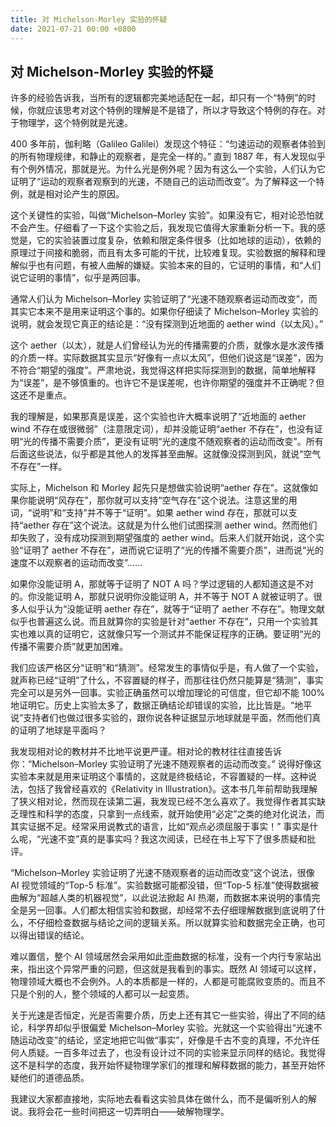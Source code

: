 ```yaml
---
title: 对 Michelson-Morley 实验的怀疑
date: 2021-07-21 00:00 +0800
---
```


## 对 Michelson-Morley 实验的怀疑

许多的经验告诉我，当所有的逻辑都完美地适配在一起，却只有一个“特例”的时候，你就应该思考对这个特例的理解是不是错了，所以才导致这个特例的存在。对于物理学，这个特例就是光速。

400 多年前，伽利略（Galileo Galilei）发现这个特征：“匀速运动的观察者体验到的所有物理规律，和静止的观察者，是完全一样的。” 直到 1887 年，有人发现似乎有个例外情况，那就是光。为什么光是例外呢？因为有这么一个实验，人们认为它证明了“运动的观察者观察到的光速，不随自己的运动而改变”。为了解释这一个特例，就是相对论产生的原因。

这个关键性的实验，叫做“Michelson–Morley 实验”。如果没有它，相对论恐怕就不会产生。仔细看了一下这个实验之后，我发现它值得大家重新分析一下。我的感觉是，它的实验装置过度复杂，依赖和限定条件很多（比如地球的运动），依赖的原理过于间接和脆弱，而且有太多可能的干扰，比较难复现。实验数据的解释和理解似乎也有问题，有被人曲解的嫌疑。实验本来的目的，它证明的事情，和“人们说它证明的事情”，似乎是两回事。



通常人们认为 Michelson–Morley 实验证明了“光速不随观察者运动而改变”，而其实它本来不是用来证明这个事的。如果你仔细读了 Michelson–Morley 实验的说明，就会发现它真正的结论是：“没有探测到近地面的 aether wind（以太风）。”

这个 aether（以太），就是人们曾经认为光的传播需要的介质，就像水是水波传播的介质一样。实际数据其实显示“好像有一点以太风”，但他们说这是“误差”，因为不符合“期望的强度”。严肃地说，我觉得这样把实际探测到的数据，简单地解释为“误差”，是不够慎重的。也许它不是误差呢，也许你期望的强度并不正确呢？但这还不是重点。

我的理解是，如果那真是误差，这个实验也许大概率说明了“近地面的 aether wind 不存在或很微弱”（注意限定词），却并没能证明“aether 不存在”，也没有证明“光的传播不需要介质”，更没有证明“光的速度不随观察者的运动而改变”。所有后面这些说法，似乎都是其他人的发挥甚至曲解。这就像没探测到风，就说“空气不存在”一样。

实际上，Michelson 和 Morley 起先只是想做实验说明“aether 存在”。这就像如果你能说明“风存在”，那你就可以支持“空气存在”这个说法。注意这里的用词，“说明”和“支持”并不等于“证明”。如果 aether wind 存在，那就可以支持“aether 存在”这个说法。这就是为什么他们试图探测 aether wind。然而他们却失败了，没有成功探测到期望强度的 aether wind。后来人们就开始说，这个实验“证明了 aether 不存在”，进而说它证明了“光的传播不需要介质”，进而说“光的速度不以观察者的运动而改变”……

如果你没能证明 A，那就等于证明了 NOT A 吗？学过逻辑的人都知道这是不对的。你没能证明 A，那就只说明你没能证明 A，并不等于 NOT A 就被证明了。很多人似乎认为“没能证明 aether 存在”，就等于“证明了 aether 不存在”。物理文献似乎也普遍这么说。而且就算你的实验是针对“aether 不存在”，只用一个实验其实也难以真的证明它，这就像只写一个测试并不能保证程序的正确。要证明“光的传播不需要介质”就更加困难。

我们应该严格区分“证明”和“猜测”。经常发生的事情似乎是，有人做了一个实验，就声称已经“证明”了什么，不容置疑的样子，而那往往仍然只能算是“猜测”，事实完全可以是另外一回事。实验正确虽然可以增加理论的可信度，但它却不能 100% 地证明它。历史上实验太多了，数据正确结论却错误的实验，比比皆是。“地平说”支持者们也做过很多实验的，跟你说各种证据显示地球就是平面，然而他们真的证明了地球是平面吗？

我发现相对论的教材并不比地平说更严谨。相对论的教材往往直接告诉你：“Michelson–Morley 实验证明了光速不随观察者的运动而改变。” 说得好像这实验本来就是用来证明这个事情的，这就是终极结论，不容置疑的一样。这种说法，包括了我曾经喜欢的《Relativity in Illustration》。这本书几年前帮助我理解了狭义相对论，然而现在读第二遍，我发现已经不怎么喜欢了。我觉得作者其实缺乏理性和科学的态度，只拿到一点线索，就开始使用“必定”之类的绝对化说法，而其实证据不足。经常采用说教式的语言，比如“观点必须屈服于事实！” 事实是什么呢，“光速不变”真的是事实吗？我这次阅读，已经在书上写下了很多质疑和批评。

“Michelson–Morley 实验证明了光速不随观察者的运动而改变”这个说法，很像 AI 视觉领域的“Top-5 标准”。实验数据可能都没错，但“Top-5 标准”使得数据被曲解为“超越人类的机器视觉”，以此说法掀起 AI 热潮，而数据本来说明的事情完全是另一回事。人们都太相信实验和数据，却经常不去仔细理解数据到底说明了什么，不仔细检查数据与结论之间的逻辑关系。所以就算实验和数据完全正确，也可以得出错误的结论。

难以置信，整个 AI 领域居然会采用如此歪曲数据的标准，没有一个内行专家站出来，指出这个异常严重的问题，但这就是我看到的事实。既然 AI 领域可以这样，物理领域大概也不会例外。人的本质都是一样的，人都是可能腐败变质的。而且不只是个别的人，整个领域的人都可以一起变质。

关于光速是否恒定，光是否需要介质，历史上还有其它一些实验，得出了不同的结论，科学界却似乎很偏爱 Michelson–Morley 实验。光就这一个实验得出“光速不随运动改变”的结论，坚定地把它叫做“事实”，好像是千古不变的真理，不允许任何人质疑。一百多年过去了，也没有设计过不同的实验来显示同样的结论。我觉得这不是科学的态度，我开始怀疑物理学家们的推理和解释数据的能力，甚至开始怀疑他们的道德品质。

我建议大家都直接地，实际地去看看这实验具体在做什么，而不是偏听别人的解说。我将会花一些时间把这一切弄明白——破解物理学。